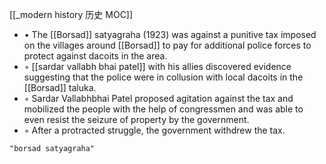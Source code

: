 [[_modern history 历史 MOC]]
- • The [[Borsad]] satyagraha (1923) was against a punitive tax imposed on the villages around [[Borsad]] to pay for additional police forces to protect against dacoits in the area.
 - ◦ [[sardar vallabh bhai patel]] with his allies discovered evidence suggesting that the police were in collusion with local dacoits in the [[Borsad]] taluka.
 - ◦ Sardar Vallabhbhai Patel proposed agitation against the tax and mobilized the people with the help of congressmen and was able to even resist the seizure of property by the government.
 - ◦ After a protracted struggle, the government withdrew the tax.
 
 ```query
"borsad satyagraha"
```